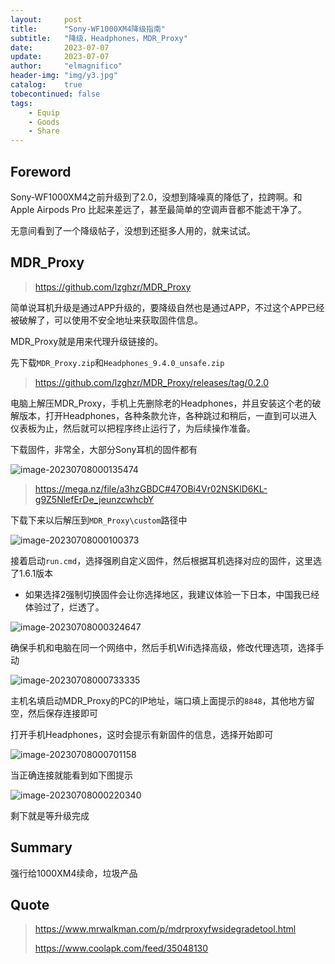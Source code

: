 ```yaml
---
layout:     post
title:      "Sony-WF1000XM4降级指南"
subtitle:   "降级，Headphones，MDR_Proxy"
date:       2023-07-07
update:     2023-07-07
author:     "elmagnifico"
header-img: "img/y3.jpg"
catalog:    true
tobecontinued: false
tags:
    - Equip
    - Goods
    - Share
---
```


## Foreword

Sony-WF1000XM4之前升级到了2.0，没想到降噪真的降低了，拉跨啊。和Apple Airpods Pro 比起来差远了，甚至最简单的空调声音都不能滤干净了。

无意间看到了一个降级帖子，没想到还挺多人用的，就来试试。



## MDR_Proxy

> https://github.com/lzghzr/MDR_Proxy

简单说耳机升级是通过APP升级的，要降级自然也是通过APP，不过这个APP已经被破解了，可以使用不安全地址来获取固件信息。

MDR_Proxy就是用来代理升级链接的。



先下载`MDR_Proxy.zip`和`Headphones_9.4.0_unsafe.zip`

> https://github.com/lzghzr/MDR_Proxy/releases/tag/0.2.0



电脑上解压MDR_Proxy，手机上先删除老的Headphones，并且安装这个老的破解版本，打开Headphones，各种条款允许，各种跳过和稍后，一直到可以进入仪表板为止，然后就可以把程序终止运行了，为后续操作准备。



下载固件，非常全，大部分Sony耳机的固件都有

![image-20230708000135474](https://img.elmagnifico.tech/static/upload/elmagnifico/202307080001528.png)



> https://mega.nz/file/a3hzGBDC#47OBi4Vr02NSKlD6KL-g9Z5NlefErDe_jeunzcwhcbY

下载下来以后解压到`MDR_Proxy\custom`路径中

![image-20230708000100373](https://img.elmagnifico.tech/static/upload/elmagnifico/202307080001465.png)



接着启动`run.cmd`，选择强刷自定义固件，然后根据耳机选择对应的固件，这里选了1.6.1版本

- 如果选择2强制切换固件会让你选择地区，我建议体验一下日本，中国我已经体验过了，烂透了。

![image-20230708000324647](https://img.elmagnifico.tech/static/upload/elmagnifico/202307080003676.png)



确保手机和电脑在同一个网络中，然后手机Wifi选择高级，修改代理选项，选择手动

![image-20230708000733335](https://img.elmagnifico.tech/static/upload/elmagnifico/202307080007377.png)



主机名填启动MDR_Proxy的PC的IP地址，端口填上面提示的`8848`，其他地方留空，然后保存连接即可



打开手机Headphones，这时会提示有新固件的信息，选择开始即可

![image-20230708000701158](https://img.elmagnifico.tech/static/upload/elmagnifico/202307080007244.png)



当正确连接就能看到如下图提示

![image-20230708000220340](https://img.elmagnifico.tech/static/upload/elmagnifico/202307080002378.png)



剩下就是等升级完成



## Summary

强行给1000XM4续命，垃圾产品



## Quote

> https://www.mrwalkman.com/p/mdrproxyfwsidegradetool.html
>
> https://www.coolapk.com/feed/35048130
